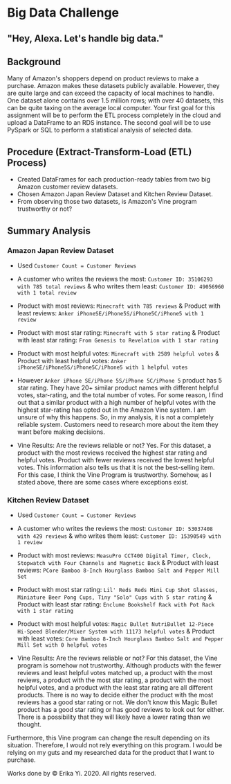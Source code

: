 # Big Data Challenge

## "Hey, Alexa. Let's handle big data."

## Background
Many of Amazon's shoppers depend on product reviews to make a purchase. Amazon makes these datasets publicly available. However, they are quite large and can exceed the capacity of local machines to handle. One dataset alone contains over 1.5 million rows; with over 40 datasets, this can be quite taxing on the average local computer. Your first goal for this assignment will be to perform the ETL process completely in the cloud and upload a DataFrame to an RDS instance. The second goal will be to use PySpark or SQL to perform a statistical analysis of selected data.



## Procedure (Extract-Transform-Load (ETL) Process)
* Created DataFrames for each production-ready tables from two big Amazon customer review datasets. 
* Chosen Amazon Japan Review Dataset and Kitchen Review Dataset.
* From observing those two datasets, is Amazon's Vine program trustworthy or not? 



## Summary Analysis 


### Amazon Japan Review Dataset 

* Used `Customer Count = Customer Reviews`

* A customer who writes the reviews the most: `Customer ID: 35106293 with 785 total reviews` & who writes them least: `Customer ID: 49056960 with 1 total review`

* Product with most reviews: `Minecraft with 785 reviews` & Product with least reviews: `Anker iPhoneSE/iPhone5S/iPhone5C/iPhone5 with 1 review`

* Product with most star rating: `Minecraft with 5 star rating` & Product with least star rating: `From Genesis to Revelation with 1 star rating`

* Product with most helpful votes: `Minecraft with 2589 helpful votes` & Product with least helpful votes: `Anker iPhoneSE/iPhone5S/iPhone5C/iPhone5 with 1 helpful votes`

* However `Anker iPhone SE/iPhone 5S/iPhone 5C/iPhone 5` product has 5 star rating. They have 20+ similar product names with different helpful votes, star-rating, and the total number of votes. For some reason, I find out that a similar product with a high number of helpful votes with the highest star-rating has opted out in the Amazon Vine system. I am unsure of why this happens. So, in my analysis, it is not a completely reliable system. Customers need to research more about the item they want before making decisions. 

* Vine Results: Are the reviews reliable or not? 
Yes. For this dataset, a product with the most reviews received the highest star rating and helpful votes. Product with fewer reviews received the lowest helpful votes. This information also tells us that it is not the best-selling item. For this case, I think the Vine Program is trustworthy. Somehow, as I stated above, there are some cases where exceptions exist.


### Kitchen Review Dataset 

* Used `Customer Count = Customer Reviews`

* A customer who writes the reviews the most: `Customer ID: 53037408 with 429 reviews` & who writes them least: `Customer ID: 15390549 with 1 review`

* Product with most reviews: `MeasuPro CCT400 Digital Timer, Clock, Stopwatch with Four Channels and Magnetic Back` & Product with least reviews: `PCore Bamboo 8-Inch Hourglass Bamboo Salt and Pepper Mill Set`

* Product with most star rating: `Lil' Reds Reds Mini Cup Shot Glasses, Miniature Beer Pong Cups, Tiny "Solo" Cups with 5 star rating` & Product with least star rating: `Enclume Bookshelf Rack with Pot Rack with 1 star rating`

* Product with most helpful votes: `Magic Bullet NutriBullet 12-Piece Hi-Speed Blender/Mixer System with 11173 helpful votes` & Product with least votes: `Core Bamboo 8-Inch Hourglass Bamboo Salt and Pepper Mill Set with 0 helpful votes` 

* Vine Results: Are the reviews reliable or not? 
For this dataset, the Vine program is somehow not trustworthy. 
Although products with the fewer reviews and least helpful votes matched up, a product with the most reviews, a product with the most star rating, a product with the most helpful votes, and a product with the least star rating are all different products. There is no way to decide either the product with the most reviews has a good star rating or not. We don't know this Magic Bullet product has a good star rating or has good reviews to look out for either. There is a possibility that they will likely have a lower rating than we thought. 

Furthermore, this Vine program can change the result depending on its situation. Therefore, I would not rely everything on this program. I would be relying on my guts and my researched data for the product that I want to purchase.




Works done by © Erika Yi. 2020. All rights reserved.